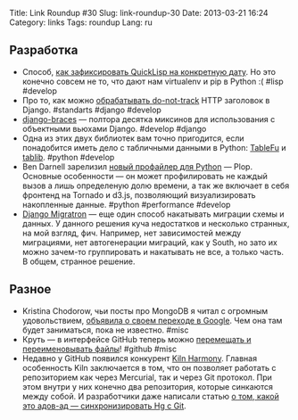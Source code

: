 Title: Link Roundup #30
Slug: link-roundup-30
Date: 2013-03-21 16:24
Category: links
Tags: roundup
Lang: ru

Разработка
----------

* Способ, [как зафиксировать QuickLisp на конкретную дату](http://article.gmane.org/gmane.lisp.lispworks.general/12135). Но это конечно совсем не то, что дают нам virtualenv и pip в Python :( #lisp #develop
* Про то, как можно [обрабатывать do-not-track](http://blog.mathieu-leplatre.info/django-do-not-forget-do-not-track.html) HTTP заголовок в Django. #standarts #django #develop
* [django-braces](http://django-braces.readthedocs.org/en/latest/index.html) — полтора десятка миксинов для использования с объектными вьюхами Django. #develop #django
* Одна из этих двух библиотек вам точно пригодится, если понадобится иметь дело с табличными данными в Python: [TableFu](http://eyeseast.github.com/python-tablefu/) и [tablib](http://docs.python-tablib.org/en/latest/). #python #develop
* Ben Darnell зарелизил [новый профайлер для Python](http://emptysquare.net/blog/plop-python-profiler-with-call-graphs/) — Plop. Основные особенности — он может профилировать не каждый вызов а лишь определеную долю времени, а так же включает в себя фронтенд на Tornado и d3.js, позволяющий визуализировать накопленные данные. #python #performance #develop
* [Django Migratron](http://chase-seibert.github.com/blog/2013/03/01/introducing-django-migratron.html) — еще один способ накатывать миграции схемы и данных. У данного решения куча недостатков и несколько странных, на мой взгляд, фич. Например, нет зависимостей между миграциями, нет автогенерации миграций, как у South, но зато их можно зачем-то группировать и накатывать не все, а только часть. В общем, странное решение.

Разное
------

* Kristina Chodorow, чьи посты про MongoDB я читал с огромным удовольствием, [объявила о своем переходе в Google](http://www.kchodorow.com/blog/2013/02/26/goodbye-10gen-hello-google/). Чем она там будет заниматься, пока не известно. #misc
* Круть — в интерфейсе GitHub теперь можно [перемещать и переименовывать файлы](https://github.com/blog/1436-moving-and-renaming-files-on-github)! #github #misc
* Недавно у GitHub появился конкурент [Kiln Harmony](http://www.fogcreek.com/kiln/). Главная особенность Kiln заключается в том, что он позволяет работать с репозиторием как через Mercurial, так и через Git протокол. При этом внутри у них конечно два репозитория, которые синкаются между собой. И разработчики даже написали статью [о том, какой это адов-ад — синхронизировать Hg с Git](http://blog.fogcreek.com/kiln-harmony-internals-the-basics/).